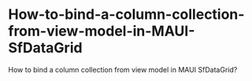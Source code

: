 # How-to-bind-a-column-collection-from-view-model-in-MAUI-SfDataGrid
How to bind a column collection from view model in MAUI SfDataGrid?
